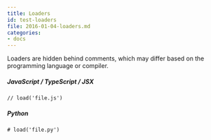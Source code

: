 ```yaml
---
title: Loaders
id: test-loaders
file: 2016-01-04-loaders.md
categories:
- docs
---
```


Loaders are hidden behind comments, which may differ based on the programming language or compiler.

##### JavaScript / TypeScript / JSX

`// load('file.js')`

##### Python
`# load('file.py')`
